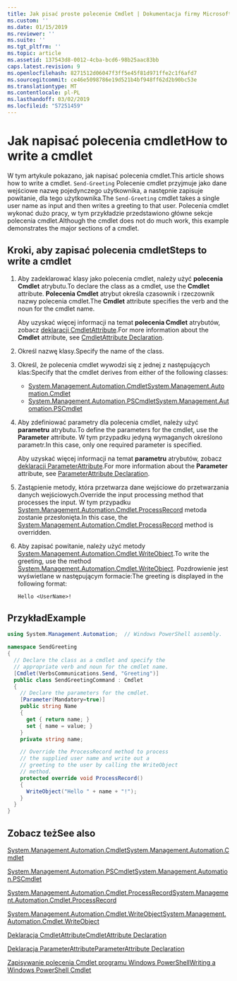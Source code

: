 ```yaml
---
title: Jak pisać proste polecenie Cmdlet | Dokumentacja firmy Microsoft
ms.custom: ''
ms.date: 01/15/2019
ms.reviewer: ''
ms.suite: ''
ms.tgt_pltfrm: ''
ms.topic: article
ms.assetid: 137543d8-0012-4cba-bcd6-98b25aac83bb
caps.latest.revision: 9
ms.openlocfilehash: 8271512d06047f3ff5e45f81d971ffe2c1f6afd7
ms.sourcegitcommit: ce46e5098786e19d521b4bf948ff62d2b90bc53e
ms.translationtype: MT
ms.contentlocale: pl-PL
ms.lasthandoff: 03/02/2019
ms.locfileid: "57251459"
---
```

# <a name="how-to-write-a-cmdlet"></a><span data-ttu-id="97864-102">Jak napisać polecenia cmdlet</span><span class="sxs-lookup"><span data-stu-id="97864-102">How to write a cmdlet</span></span>

<span data-ttu-id="97864-103">W tym artykule pokazano, jak napisać polecenia cmdlet.</span><span class="sxs-lookup"><span data-stu-id="97864-103">This article shows how to write a cmdlet.</span></span> <span data-ttu-id="97864-104">`Send-Greeting` Polecenie cmdlet przyjmuje jako dane wejściowe nazwę pojedynczego użytkownika, a następnie zapisuje powitanie, dla tego użytkownika.</span><span class="sxs-lookup"><span data-stu-id="97864-104">The `Send-Greeting` cmdlet takes a single user name as input and then writes a greeting to that user.</span></span> <span data-ttu-id="97864-105">Polecenia cmdlet wykonać dużo pracy, w tym przykładzie przedstawiono główne sekcje polecenia cmdlet.</span><span class="sxs-lookup"><span data-stu-id="97864-105">Although the cmdlet does not do much work, this example demonstrates the major sections of a cmdlet.</span></span>

## <a name="steps-to-write-a-cmdlet"></a><span data-ttu-id="97864-106">Kroki, aby zapisać polecenia cmdlet</span><span class="sxs-lookup"><span data-stu-id="97864-106">Steps to write a cmdlet</span></span>

1. <span data-ttu-id="97864-107">Aby zadeklarować klasy jako polecenia cmdlet, należy użyć **polecenia Cmdlet** atrybutu.</span><span class="sxs-lookup"><span data-stu-id="97864-107">To declare the class as a cmdlet, use the **Cmdlet** attribute.</span></span> <span data-ttu-id="97864-108">**Polecenia Cmdlet** atrybut określa czasownik i rzeczownik nazwy polecenia cmdlet.</span><span class="sxs-lookup"><span data-stu-id="97864-108">The **Cmdlet** attribute specifies the verb and the noun for the cmdlet name.</span></span>

   <span data-ttu-id="97864-109">Aby uzyskać więcej informacji na temat **polecenia Cmdlet** atrybutów, zobacz [deklaracji CmdletAttribute](cmdlet-attribute-declaration.md).</span><span class="sxs-lookup"><span data-stu-id="97864-109">For more information about the **Cmdlet** attribute, see [CmdletAttribute Declaration](cmdlet-attribute-declaration.md).</span></span>

2. <span data-ttu-id="97864-110">Określ nazwę klasy.</span><span class="sxs-lookup"><span data-stu-id="97864-110">Specify the name of the class.</span></span>

3. <span data-ttu-id="97864-111">Określ, że polecenia cmdlet wywodzi się z jednej z następujących klas:</span><span class="sxs-lookup"><span data-stu-id="97864-111">Specify that the cmdlet derives from either of the following classes:</span></span>

   * [<span data-ttu-id="97864-112">System.Management.Automation.Cmdlet</span><span class="sxs-lookup"><span data-stu-id="97864-112">System.Management.Automation.Cmdlet</span></span>](/dotnet/api/System.Management.Automation.Cmdlet)
   * [<span data-ttu-id="97864-113">System.Management.Automation.PSCmdlet</span><span class="sxs-lookup"><span data-stu-id="97864-113">System.Management.Automation.PSCmdlet</span></span>](/dotnet/api/System.Management.Automation.PSCmdlet)

4. <span data-ttu-id="97864-114">Aby zdefiniować parametry dla polecenia cmdlet, należy użyć **parametru** atrybutu.</span><span class="sxs-lookup"><span data-stu-id="97864-114">To define the parameters for the cmdlet, use the **Parameter** attribute.</span></span> <span data-ttu-id="97864-115">W tym przypadku jedyną wymaganych określono parametr.</span><span class="sxs-lookup"><span data-stu-id="97864-115">In this case, only one required parameter is specified.</span></span>

   <span data-ttu-id="97864-116">Aby uzyskać więcej informacji na temat **parametru** atrybutów, zobacz [deklaracji ParameterAttribute](parameter-attribute-declaration.md).</span><span class="sxs-lookup"><span data-stu-id="97864-116">For more information about the **Parameter** attribute, see [ParameterAttribute Declaration](parameter-attribute-declaration.md).</span></span>

5. <span data-ttu-id="97864-117">Zastąpienie metody, która przetwarza dane wejściowe do przetwarzania danych wejściowych.</span><span class="sxs-lookup"><span data-stu-id="97864-117">Override the input processing method that processes the input.</span></span> <span data-ttu-id="97864-118">W tym przypadku [System.Management.Automation.Cmdlet.ProcessRecord](/dotnet/api/System.Management.Automation.Cmdlet.ProcessRecord) metoda zostanie przesłonięta.</span><span class="sxs-lookup"><span data-stu-id="97864-118">In this case, the [System.Management.Automation.Cmdlet.ProcessRecord](/dotnet/api/System.Management.Automation.Cmdlet.ProcessRecord) method is overridden.</span></span>

6. <span data-ttu-id="97864-119">Aby zapisać powitanie, należy użyć metody [System.Management.Automation.Cmdlet.WriteObject](/dotnet/api/System.Management.Automation.Cmdlet.WriteObject).</span><span class="sxs-lookup"><span data-stu-id="97864-119">To write the greeting, use the method [System.Management.Automation.Cmdlet.WriteObject](/dotnet/api/System.Management.Automation.Cmdlet.WriteObject).</span></span>
   <span data-ttu-id="97864-120">Pozdrowienie jest wyświetlane w następującym formacie:</span><span class="sxs-lookup"><span data-stu-id="97864-120">The greeting is displayed in the following format:</span></span>

   ```Output
   Hello <UserName>!
   ```

## <a name="example"></a><span data-ttu-id="97864-121">Przykład</span><span class="sxs-lookup"><span data-stu-id="97864-121">Example</span></span>

```csharp
using System.Management.Automation;  // Windows PowerShell assembly.

namespace SendGreeting
{
  // Declare the class as a cmdlet and specify the
  // appropriate verb and noun for the cmdlet name.
  [Cmdlet(VerbsCommunications.Send, "Greeting")]
  public class SendGreetingCommand : Cmdlet
  {
    // Declare the parameters for the cmdlet.
    [Parameter(Mandatory=true)]
    public string Name
    {
      get { return name; }
      set { name = value; }
    }
    private string name;

    // Override the ProcessRecord method to process
    // the supplied user name and write out a
    // greeting to the user by calling the WriteObject
    // method.
    protected override void ProcessRecord()
    {
      WriteObject("Hello " + name + "!");
    }
  }
}
```

## <a name="see-also"></a><span data-ttu-id="97864-122">Zobacz też</span><span class="sxs-lookup"><span data-stu-id="97864-122">See also</span></span>

[<span data-ttu-id="97864-123">System.Management.Automation.Cmdlet</span><span class="sxs-lookup"><span data-stu-id="97864-123">System.Management.Automation.Cmdlet</span></span>](/dotnet/api/System.Management.Automation.Cmdlet)

[<span data-ttu-id="97864-124">System.Management.Automation.PSCmdlet</span><span class="sxs-lookup"><span data-stu-id="97864-124">System.Management.Automation.PSCmdlet</span></span>](/dotnet/api/System.Management.Automation.PSCmdlet)

[<span data-ttu-id="97864-125">System.Management.Automation.Cmdlet.ProcessRecord</span><span class="sxs-lookup"><span data-stu-id="97864-125">System.Management.Automation.Cmdlet.ProcessRecord</span></span>](/dotnet/api/System.Management.Automation.Cmdlet.ProcessRecord)

[<span data-ttu-id="97864-126">System.Management.Automation.Cmdlet.WriteObject</span><span class="sxs-lookup"><span data-stu-id="97864-126">System.Management.Automation.Cmdlet.WriteObject</span></span>](/dotnet/api/System.Management.Automation.Cmdlet.WriteObject)

[<span data-ttu-id="97864-127">Deklaracja CmdletAttribute</span><span class="sxs-lookup"><span data-stu-id="97864-127">CmdletAttribute Declaration</span></span>](cmdlet-attribute-declaration.md)

[<span data-ttu-id="97864-128">Deklaracja ParameterAttribute</span><span class="sxs-lookup"><span data-stu-id="97864-128">ParameterAttribute Declaration</span></span>](parameter-attribute-declaration.md)

[<span data-ttu-id="97864-129">Zapisywanie polecenia Cmdlet programu Windows PowerShell</span><span class="sxs-lookup"><span data-stu-id="97864-129">Writing a Windows PowerShell Cmdlet</span></span>](writing-a-windows-powershell-cmdlet.md)